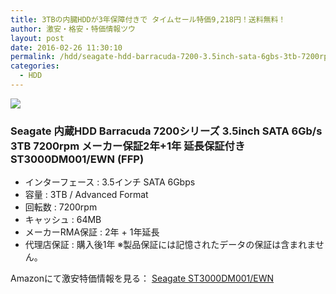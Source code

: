 ```yaml
---
title: 3TBの内臓HDDが3年保障付きで タイムセール特価9,218円！送料無料！
author: 激安・格安・特価情報ツウ
layout: post
date: 2016-02-26 11:30:10
permalink: /hdd/seagate-hdd-barracuda-7200-3.5inch-sata-6gbs-3tb-7200rpm-st3000dm001-ewn-9218-amazon.html
categories:
  - HDD
---
```

<div class="img-bg2 img_L">
  <a href="//www.amazon.co.jp/gp/product/B00JLA0ADW/ref=as_li_qf_sp_asin_il?ie=UTF8&camp=247&creative=1211&creativeASIN=B00JLA0ADW&linkCode=as2&tag=tokkajohotsu-22"><img border="0" src="//ws-fe.amazon-adsystem.com/widgets/q?_encoding=UTF8&ASIN=B00JLA0ADW&Format=_SL250_&ID=AsinImage&MarketPlace=JP&ServiceVersion=20070822&WS=1&tag=tokkajohotsu-22" ></a><img src="//ir-jp.amazon-adsystem.com/e/ir?t=tokkajohotsu-22&l=as2&o=9&a=B00JLA0ADW" width="1" height="1" border="0" alt="" style="border:none !important; margin:0px !important;" />
</div>

### Seagate 内蔵HDD Barracuda 7200シリーズ 3.5inch SATA 6Gb/s 3TB 7200rpm メーカー保証2年+1年 延長保証付き ST3000DM001/EWN (FFP)
<!--more-->

* インターフェース : 3.5インチ SATA 6Gbps
* 容量 : 3TB / Advanced Format
* 回転数 : 7200rpm
* キャッシュ : 64MB
* メーカーRMA保証 : 2年 + 1年延長
* 代理店保証 : 購入後1年 ※製品保証には記憶されたデータの保証は含まれません。

Amazonにて激安特価情報を見る： <a href="//www.amazon.co.jp/gp/product/B00JLA0ADW/ref=as_li_qf_sp_asin_il?ie=UTF8&camp=247&creative=1211&creativeASIN=B00JLA0ADW&linkCode=as2&tag=tokkajohotsu-22" target="_blank"><span class="fs150p">Seagate ST3000DM001/EWN</span></a>